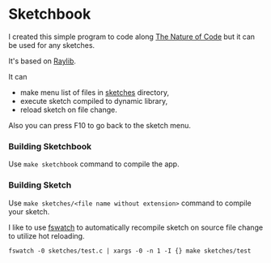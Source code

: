 # Sketchbook

I created this simple program to code along [The Nature of
Code](https://natureofcode.com/) but it can be used for any sketches.

It's based on [Raylib](https://www.raylib.com/).

It can

  * make menu list of files in [sketches](sketches) directory,
  * execute sketch compiled to dynamic library,
  * reload sketch on file change.

Also you can press F10 to go back to the sketch menu.

### Building Sketchbook

Use `make sketchbook` command to compile the app.

### Building Sketch

Use `make sketches/<file name without extension>` command to compile your sketch.

I like to use [fswatch](https://github.com/emcrisostomo/fswatch) to automatically recompile sketch on source file change to utilize hot reloading.

    fswatch -0 sketches/test.c | xargs -0 -n 1 -I {} make sketches/test
